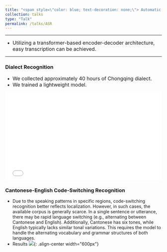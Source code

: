 ```yaml
---
title: "<span style=\"color: blue; text-decoration: none;\"> Automatic speech recognition </span>"
collection: talks
type: "Talk"
permalink: /talks/ASR
---
```


---
 - <font size=3> Utilizing a transformer-based encoder-decoder architecture, easy transcription can be achieved.</font>  

---
### Dialect Recognition
- <font size=3> We collected approximately 40 hours of Chongqing dialect.</font>
- <font size=3> We trained a lightweight model. </font>
 <div style="position: relative; padding-bottom: 56.25%; height: 0; overflow: hidden; max-width: 100%; height: auto;">
    <iframe 
    src="//player.bilibili.com/player.html?isOutside=true&aid=1705132836&bvid=BV1dT421i7ZU&cid=1562461104&autoplay=0" 
    style="position: absolute; top: 0; left: 0; width: 100%; height: 100%;" 
    frameborder="0" 
    allowfullscreen="true">
    </iframe>
  </div>
 
### Cantonese-English Code-Switching Recognition
- Due to the speaking patterns in specific regions, code-switching recognition better reflects localization. However, in such cases, the available corpus is generally scarce. In a single sentence or utterance, there may be rapid language switching (e.g., alternating between Cantonese and English). Additionally, Cantonese has six tones, while English typically lacks similar tonal variations. This requires the model to handle the alternating vocabulary and grammar structures of both languages.
- Results
  ![](/images/mixedASR.jpg){: .align-center width="600px"}
